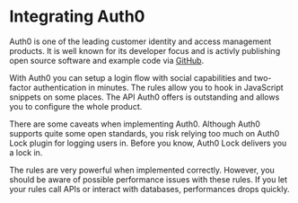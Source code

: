 
# Integrating Auth0

Auth0 is one of the leading customer identity and access management products. It is well known for its developer focus and is activly publishing open source software and example code via <a href="https://github.com/auth0/">GitHub</a>.

With Auth0 you can setup a login flow with social capabilities and two-factor authentication in minutes. The rules allow you to hook in JavaScript snippets on some places. The API Auth0 offers is outstanding and allows you to configure the whole product.

There are some caveats when implementing Auth0. Although Auth0 supports quite some open standards, you risk relying too much on Auth0 Lock plugin for logging users in. Before you know, Auth0 Lock delivers you a lock in.

The rules are very powerful when implemented correctly. However, you should be aware of possible performance issues with these rules. If you let your rules call APIs or interact with databases, performances drops quickly.
